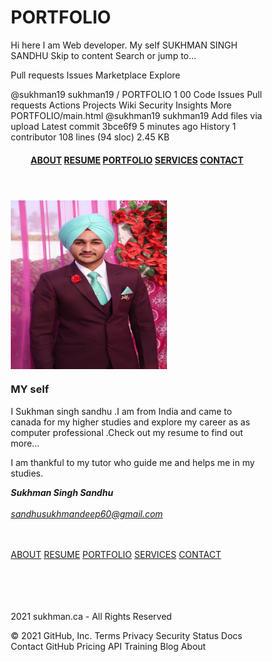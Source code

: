 # PORTFOLIO
Hi here I am Web developer.
My self SUKHMAN SINGH SANDHU
Skip to content
Search or jump to…

Pull requests
Issues
Marketplace
Explore
 
@sukhman19 
sukhman19
/
PORTFOLIO
1
00
Code
Issues
Pull requests
Actions
Projects
Wiki
Security
Insights
More
PORTFOLIO/main.html
@sukhman19
sukhman19 Add files via upload
Latest commit 3bce6f9 5 minutes ago
 History
 1 contributor
108 lines (94 sloc)  2.45 KB
  
<!DOCTYPE html>
<html lang="en">
<head>
<title>CSS Template</title>
<meta charset="utf-8">
<meta name="viewport" content="width=device-width, initial-scale=1">
<style>
* {
  box-sizing: border-box;
}

body {
  font-family: Arial, Helvetica, sans-serif;
}

/* Style the header */
header {
  background-color: #666;
  padding: 30px;
  text-align: center;
  font-size: 35px;
  color: white;
}

/* Create two columns/boxes that floats next to each other */
nav {
  float: left;
  width: 30%;
  height: 300px; /* only for demonstration, should be removed */
  background: #ccc;
  padding: 20px;
}

/* Style the list inside the menu */
nav ul {
  list-style-type: none;
  padding: 0;
}

article {
  float: left;
  padding: 20px;
  width: 70%;
  background-color: #f1f1f1;
  height: 300px; /* only for demonstration, should be removed */
}

/* Clear floats after the columns */
section::after {
  content: "";
  display: table;
  clear: both;
}

/* Style the footer */
footer {
  background-color: #777;
  padding: 10px;
  text-align: center;
  color: white;
}

/* Responsive layout - makes the two columns/boxes stack on top of each other instead of next to each other, on small screens */
@media (max-width: 600px) {
  nav, article {
    width: 100%;
    height: auto;
  }
}
</style>
</head>
<body>

<header>
  <h4><a href ="main.html">ABOUT</a>
	<a href ="resume.html">RESUME</a>
	<a href ="portfolio.html">PORTFOLIO</a>
	<a href ="services.html">SERVICES</a>
	<a href ="contact.html">CONTACT</a>
</h4>
</header>

<section>
  <nav>
    <img src="sukh.jpeg" width="250" height="270" style="vertical-align:middle;float:right,margin:0px 50px">
  </nav>
  
  <article>
    <h1>MY self</h1>
    <p>I Sukhman singh sandhu .I am from India and came to canada for my higher studies and explore my career as as computer professional .Check out my resume to find out more...</p>
	<p>I am thankful to my tutor who guide me and helps me in my studies.</p>
     </article>
</section>

<footer>
  <p><b><i>Sukhman Singh Sandhu </i></b><br><br>
    <a href="mailto:sandhusukhmandeep60@gmail.com"><i>sandhusukhmandeep60@gmail.com </i><br><br><br>

<a href ="main.html">ABOUT</a>
	<a href ="resume.html">RESUME</a>
	<a href ="portfolio.html">PORTFOLIO</a>
	<a href ="services.html">SERVICES</a>
	<a href ="contact.html">CONTACT</a></p>
<br><br><br><br>2021 sukhman.ca - All Rights Reserved
</footer>

</body>
</html>
© 2021 GitHub, Inc.
Terms
Privacy
Security
Status
Docs
Contact GitHub
Pricing
API
Training
Blog
About

